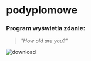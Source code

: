 # podyplomowe
### Program wyświetla zdanie: 
>_"How old are you?"_

![download](https://user-images.githubusercontent.com/115397998/194756940-0cac6d36-9adf-4271-9990-40349d6c9754.png)
